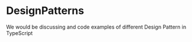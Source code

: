 # DesignPatterns
We would be discussing and code examples of different Design Pattern in TypeScript
